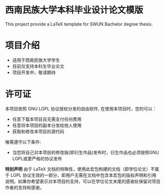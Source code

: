 # 西南民族大学本科毕业设计论文模版
This project provide a LaTeX template for SWUN Bachelor degree thesis.

# 项目介绍
- 适用于西南民族大学学生
- 目前仅支持本科生毕业论文
- 项目开发中，敬请期待

# 许可证
本项目依照 GNU LGPL 协议授权分发的自由软件, 在使用本项目时，您的可以：

- 任意下载本项目且无需支付任何费用
- 任意将本项目的副本分发给他人使用
- 获取和修改本项目的源代码

唯需遵守以下条件:
- 当您将自己对本项目的修改版(即衍生作品)发布时，衍生作品也必须按照GNU LGPL或更严格的协议发布

**特别声明** 由于 LaTeX 文档的特殊性，使用此宏包构建的文档（即学位论文）不属于 LGPL 协议生效的一部分，即用户无需在文档中包含本宏包的版权声明和引用说明。如果你希望表示对本项目的支持，可以在学位论文末尾的感谢处保留对项目作者的支持和感谢。
